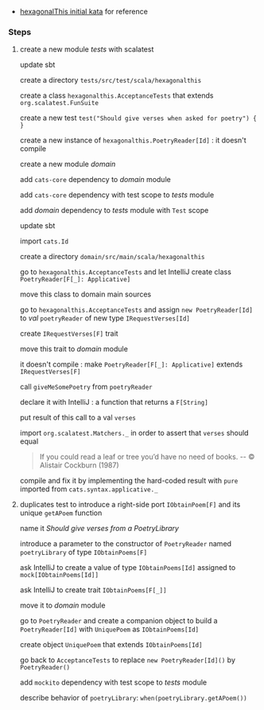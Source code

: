  - [hexagonalThis initial kata](https://github.com/tpierrain/hexagonalThis) for reference

### Steps

1. create a new module _tests_ with scalatest

   update sbt

   create a directory `tests/src/test/scala/hexagonalthis`
   
   create a class `hexagonalthis.AcceptanceTests` that extends `org.scalatest.FunSuite`
   
   create a new test `test("Should give verses when asked for poetry") { }`
   
   create a new instance of `hexagonalthis.PoetryReader[Id]` : it doesn't compile
   
   create a new module _domain_
   
   add `cats-core` dependency to _domain_ module
   
   add `cats-core` dependency with test scope to _tests_ module
   
   add _domain_ dependency to _tests_ module with `Test` scope
   
   update sbt
   
   import `cats.Id`
   
   create a directory `domain/src/main/scala/hexagonalthis`
   
   go to `hexagonalthis.AcceptanceTests` and let IntelliJ create class `PoetryReader[F[_]: Applicative]`
   
   move this class to domain main sources
   
   go to `hexagonalthis.AcceptanceTests` and assign `new PoetryReader[Id]` to _val_  `poetryReader` of new type
   `IRequestVerses[Id]`
   
   create `IRequestVerses[F]` trait
   
   move this trait to _domain_ module
   
   it doesn't compile : make `PoetryReader[F[_]: Applicative]` extends `IRequestVerses[F]`
   
   call `giveMeSomePoetry` from `poetryReader`
   
   declare it with IntelliJ : a function that returns a `F[String]`
   
   put result of this call to a val `verses`
   
   import `org.scalatest.Matchers._` in order to assert that `verses` should equal
   
   > If you could read a leaf or tree
   > you’d have no need of books.
   > -- © Alistair Cockburn (1987)
   
   compile and fix it by implementing the hard-coded result with `pure` imported from `cats.syntax.applicative._`
   
2. duplicates test to introduce a right-side port `IObtainPoem[F]` and its unique `getAPoem` function

   name it _Should give verses from a PoetryLibrary_
   
   introduce a parameter to the constructor of `PoetryReader` named `poetryLibrary` of type `IObtainPoems[F]`
   
   ask IntelliJ to create a value of type `IObtainPoems[Id]` assigned to `mock[IObtainPoems[Id]]`
   
   ask IntelliJ to create trait `IObtainPoems[F[_]]`
   
   move it to _domain_ module
   
   go to `PoetryReader` and create a companion object to build a `PoetryReader[Id]` with `UniquePoem` as
   `IObtainPoems[Id]`
   
   create object `UniquePoem` that extends `IObtainPoems[Id]`
   
   go back to `AcceptanceTests` to replace `new PoetryReader[Id]()` by `PoetryReader()`
   
   add `mockito` dependency with test scope to _tests_ module

   describe behavior of `poetryLibrary`: `when(poetryLibrary.getAPoem())`